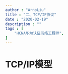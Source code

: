 ```yaml
---
author : "ArnoLiu"
title : "二、TCP/IP协议"
date : "2020-02-19"
description : ""
tags : [
    "HCNA华为认证网络工程师",
]
---
```


# TCP/IP模型

